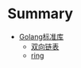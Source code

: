 # Summary

- [Golang标准库](./SUMMARY.md)
  - [双向链表](./container-list.md)
  - [ring](./container-ring.md)
